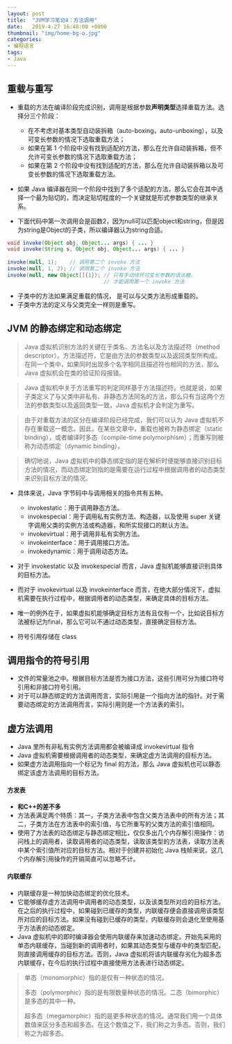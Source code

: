 ```yaml
---
layout: post
title:  "JVM学习笔记4：方法调用"
date:   2019-4-27 16:48:00 +0800
thumbnail: "img/home-bg-o.jpg"
categories: 
- 编程语言
tags: 
- Java
---
```


## 重载与重写
- 重载的方法在编译阶段完成识别，调用是根据参数**声明类型**选择重载方法。选择分三个阶段：
    - 在不考虑对基本类型自动装拆箱（auto-boxing，auto-unboxing），以及可变长参数的情况下选取重载方法；
    - 如果在第 1 个阶段中没有找到适配的方法，那么在允许自动装拆箱，但不允许可变长参数的情况下选取重载方法；
    - 如果在第 2 个阶段中没有找到适配的方法，那么在允许自动装拆箱以及可变长参数的情况下选取重载方法。 

- 如果 Java 编译器在同一个阶段中找到了多个适配的方法，那么它会在其中选择一个最为贴切的，而决定贴切程度的一个关键就是形式参数类型的继承关系。
- 下面代码中第一次调用会是函数2，因为null可以匹配object和string，但是因为string是Object的子类，所以编译器认为string合适。

```java
void invoke(Object obj, Object... args) { ... }
void invoke(String s, Object obj, Object... args) { ... }
 
invoke(null, 1);    // 调用第二个 invoke 方法
invoke(null, 1, 2); // 调用第二个 invoke 方法
invoke(null, new Object[]{1}); // 只有手动绕开可变长参数的语法糖，
                               // 才能调用第一个 invoke 方法
```

- 子类中的方法如果满足重载的情况， 是可以与父类方法形成重载的。
- 子类中方法的定义与父类完全一样则是重写。

## JVM 的静态绑定和动态绑定

> Java 虚拟机识别方法的关键在于类名、方法名以及方法描述符（method descriptor）。方法描述符，它是由方法的参数类型以及返回类型所构成。在同一个类中，如果同时出现多个名字相同且描述符也相同的方法，那么 Java 虚拟机会在类的验证阶段报错。

> Java 虚拟机中关于方法重写的判定同样基于方法描述符。也就是说，如果子类定义了与父类中非私有、非静态方法同名的方法，那么只有当这两个方法的参数类型以及返回类型一致，Java 虚拟机才会判定为重写。

> 由于对重载方法的区分在编译阶段已经完成，我们可以认为 Java 虚拟机不存在重载这一概念。因此，在某些文章中，重载也被称为静态绑定（static binding），或者编译时多态（compile-time polymorphism）；而重写则被称为动态绑定（dynamic binding）。

> 确切地说，Java 虚拟机中的静态绑定指的是在解析时便能够直接识别目标方法的情况，而动态绑定则指的是需要在运行过程中根据调用者的动态类型来识别目标方法的情况。

- 具体来说，Java 字节码中与调用相关的指令共有五种。
    - invokestatic：用于调用静态方法。
    - invokespecial：用于调用私有实例方法、构造器，以及使用 super 关键字调用父类的实例方法或构造器，和所实现接口的默认方法。
    - invokevirtual：用于调用非私有实例方法。
    - invokeinterface：用于调用接口方法。
    - invokedynamic：用于调用动态方法。
    
- 对于 invokestatic 以及 invokespecial 而言，Java 虚拟机能够直接识别具体的目标方法。
- 而对于 invokevirtual 以及 invokeinterface 而言，在绝大部分情况下，虚拟机需要在执行过程中，根据调用者的动态类型，来确定具体的目标方法。
- 唯一的例外在于，如果虚拟机能够确定目标方法有且仅有一个，比如说目标方法被标记为final，那么它可以不通过动态类型，直接确定目标方法。
- 符号引用存储在 class

## 调用指令的符号引用

- 文件的常量池之中。根据目标方法是否为接口方法，这些引用可分为接口符号引用和非接口符号引用。
- 对于可以静态绑定的方法调用而言，实际引用是一个指向方法的指针。对于需要动态绑定的方法调用而言，实际引用则是一个方法表的索引。

## 虚方法调用

- Java 里所有非私有实例方法调用都会被编译成 invokevirtual 指令
- Java 虚拟机需要根据调用者的动态类型，来确定虚方法调用的目标方法。
- 如果虚方法调用指向一个标记为 final 的方法，那么 Java 虚拟机也可以静态绑定该虚方法调用的目标方法。

#### 方发表
- **和C++的差不多**
- 方法表满足两个特质：其一，子类方法表中包含父类方法表中的所有方法；其二，子类方法在方法表中的索引值，与它所重写的父类方法的索引值相同。
- 使用了方法表的动态绑定与静态绑定相比，仅仅多出几个内存解引用操作：访问栈上的调用者，读取调用者的动态类型，读取该类型的方法表，读取方法表中某个索引值所对应的目标方法。相对于创建并初始化 Java 栈帧来说，这几个内存解引用操作的开销简直可以忽略不计。

#### 内联缓存
- 内联缓存是一种加快动态绑定的优化技术。
- 它能够缓存虚方法调用中调用者的动态类型，以及该类型所对应的目标方法。在之后的执行过程中，如果碰到已缓存的类型，内联缓存便会直接调用该类型所对应的目标方法。如果没有碰到已缓存的类型，内联缓存则会退化至使用基于方法表的动态绑定。
- Java 虚拟机中的即时编译器会使用内联缓存来加速动态绑定。开始先采用的单态内联缓存，当碰到新的调用者时，如果其动态类型与缓存中的类型匹配，则直接调用缓存的目标方法。否则，Java 虚拟机将该内联缓存劣化为超多态内联缓存，在今后的执行过程中直接使用方法表进行动态绑定。

> 单态（monomorphic）指的是仅有一种状态的情况。
>
> 多态（polymorphic）指的是有限数量种状态的情况。二态（bimorphic）是多态的其中一种。
>
> 超多态（megamorphic）指的是更多种状态的情况。通常我们用一个具体数值来区分多态和超多态。在这个数值之下，我们称之为多态。否则，我们称之为超多态。